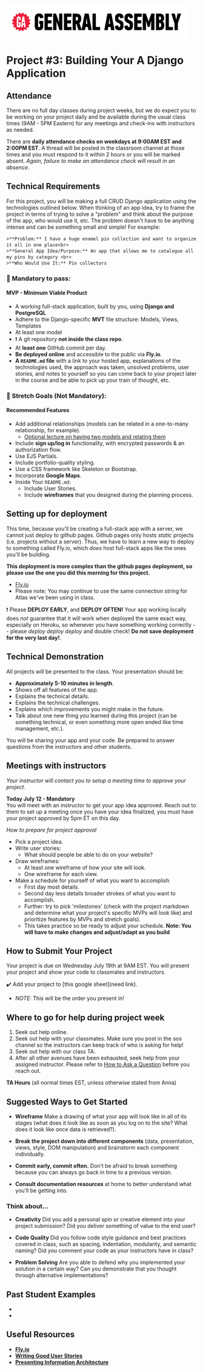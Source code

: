 ![](/ga_cog.png)

<!--- Edit for each cohort
    Format: What to edit (line #)

    Class times (20)
    Attendance check times (22)
    Link to related models notes (49)
    Today's date (87)
    Due date and time (106)
    Google Sheets link (108)


-->

# Project #3: Building Your A Django Application

## Attendance

There are no full day classes during project weeks, but we do expect you to be working on your project daily and be available during the usual class times (9AM - 5PM Eastern) for any meetings and check-ins with instructors as needed.

There are **daily attendance checks on weekdays at 9:00AM EST and 2:00PM EST**. A thread will be posted in the classroom channel at those times and you must respond to it within 2 hours or you will be marked absent. _Again, failure to make an attendance check will result in an absence_.

## Technical Requirements

For this project, you will be making a full CRUD Django application using the technologies outlined below. When thinking of an app idea, try to frame the project in terms of trying to solve a "problem" and think about the purpose of the app, who would use it, etc. The problem doesn't have to be anything intense and can be something small and simple! For example:

    >**Problem:** I have a huge enamel pin collection and want to organize it all in one place<br>
    >**General App Idea/Purpose:** An app that allows me to catalogue all my pins by category <br>
    >**Who Would Use It:** Pin collectors

### &#x1F534; Mandatory to pass:

#### MVP - Minimum Viable Product

* A working full-stack application, built by you, using **Django and PostgreSQL**
* Adhere to the Django-specific **MVT** file structure: Models, Views, Templates
* At least one model 
* :heavy_exclamation_mark: A git repository **not inside the class repo**.  
* At **least one** GitHub commit per day.
* **Be deployed online** and accessible to the public via **Fly.io**.
* **A ``README.md`` file** with a link to your hosted app, explanations of the technologies used, the approach was taken, unsolved problems, user stories, and notes to yourself so you can come back to your project later in the course and be able to pick up your train of thought, etc.


### &#x1F535; Stretch Goals (Not Mandatory):
#### Recommended Features

* Add additional relationships (models can be related in a one-to-many relationship, for example).
    - [Optional lecture on having two models and relating them](https://hub.generalassemb.ly/learn/course/full-stack-development-200338-22-may-2023-16-august-2023/mongodb-mongoosejs-odm/mongodb-mongoose?page=6)
* Include **sign up/log in** functionality, with encrypted passwords & an authorization flow.
* Use EJS Partials.
* Include portfolio-quality styling.
* Use a CSS framework like Skeleton or Bootstrap.
* Incorporate **Google Maps**.
* Inside Your `README.md`:
    * Include User Stories.
    * Include **wireframes** that you designed during the planning process.

## Setting up for deployment

This time, because you'll be creating a full-stack app with a server, we cannot just deploy to github pages. Github pages only hosts _static_ projects (i.e. projects without a server). Thus, we have to learn a new way to deploy to something called Fly.io, which _does_ host full-stack apps like the ones you'll be building.

**This deployment is more complex than the github pages deployment, so please use the one you did this morning for this project.**

- [Fly.io](https://fly.io/docs/languages-and-frameworks/node/)
 - Please note: You may continue to use the same connection string for Atlas we've been using in class.

❗ Please **DEPLOY EARLY**, and **DEPLOY OFTEN!** Your app working locally does _not_ guarantee that it will work when deployed the same exact way, especially on Heroku, so whenever you have something working correctly -- please _deploy deploy deploy_ and double check! **Do not save deployment for the very last day!**.

## Technical Demonstration

All projects will be presented to the class. Your presentation should be:

* **Approximately 5-10 minutes in length**.
* Shows off all features of the app.
* Explains the technical details.
* Explains the technical challenges.
* Explains which improvements you might make in the future.
* Talk about one new thing you learned during this project (can be something technical, or even something more open ended like time management, etc.).

You will be sharing your app and your code. Be prepared to answer questions from the instructors and other students.

## Meetings with instructors
_Your instructor will contact you to setup a meeting time to approve your project._

**Today July 12 - Mandatory**<br>
You will meet with an instructor to get your app idea approved.  Reach out to them to set up a meeting once you have your idea finalized, you must have your project approved by 5pm ET on this day.

_How to prepare for project approval_

- Pick a project idea.
- Write user stories:
    -  What should people be able to do on your website?
- Draw wireframes:
    - At least one wireframe of how your site will look.
    - One wireframe for each view.
- Make a schedule for yourself of what you want to accomplish
    - First day most details.
    - Second day less details broader strokes of what you want to accomplish.
    - Further:  try to pick 'milestones' (check with the project markdown and determine what your project's specific MVPs will look like) and prioritize features by MVPs and stretch goals).
    - This takes practice so be ready to adjust your schedule.
    **Note: You will have to make changes and adjust/adapt as you build**

## How to Submit Your Project
Your project is due on Wednesday July 19th at 9AM EST. You will present your project and show your code to classmates and instructors.

:heavy_check_mark: Add your project to [this google sheet](need link).

  - _NOTE:_ This will be the order you present in!

## Where to go for help during project week

1. Seek out help online.
1. Seek out help with your classmates. Make sure you post in the sos channel so the instructors can keep track of who is asking for help!
1. Seek out help with our class TA.
1. After all other avenues have been exhausted, seek help from your assigned instructor. Please refer to [How to Ask a Question](https://git.generalassemb.ly/Software-Engineering-Immersive-Remote/SEIR-Calcifer/wiki/How-To-Ask-A-Question) before you reach out.

**TA Hours** (all normal times EST, unless otherwise stated from Anna) 

## Suggested Ways to Get Started

- **Wireframe** Make a drawing of what your app will look like in all of its stages (what does it look like as soon as you log on to the site? What does it look like once data is retrieved?).

- **Break the project down into different components** (data, presentation, views, style, DOM manipulation) and brainstorm each component individually.

- **Commit early, commit often.** Don’t be afraid to break something because you can always go back in time to a previous version.

- **Consult documentation resources** at home to better understand what you’ll be getting into.

### Think about...

- **Creativity**
    Did you add a personal spin or creative element into your project submission? Did you deliver something of value to the end user?

- **Code Quality**
    Did you follow code style guidance and best practices covered in class, such as spacing, indentation, modularity, and semantic naming? Did you comment your code as your instructors have in class?

- **Problem Solving**
    Are you able to defend why you implemented your solution in a certain way? Can you demonstrate that you thought through alternative implementations?

## Past Student Examples

- 
- 

## Useful Resources

* **[Fly.io](https://fly.io/docs/languages-and-frameworks/node/)**
* **[Writing Good User Stories](https://www.mountaingoatsoftware.com/agile/user-stories)**
* **[Presenting Information Architecture](http://webstyleguide.com/wsg3/3-information-architecture/4-presenting-information.html)**
